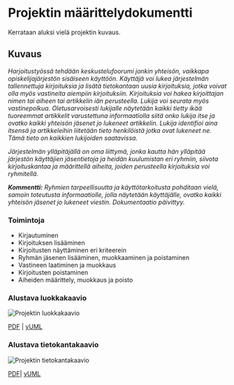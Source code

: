 # Projektin määrittelydokumentti

Kerrataan aluksi vielä projektin kuvaus.

## Kuvaus

*Harjoitustyössä tehdään keskustelufoorumi jonkin yhteisön, vaikkapa opiskelijajärjestön sisäiseen käyttöön. Käyttäjä voi lukea järjestelmän tallennettuja kirjoituksia ja lisätä tietokantaan uusia kirjoituksia, jotka voivat olla myös vastineita aiempiin kirjoituksiin. Kirjoituksia voi hakea kirjoittajan nimen tai aiheen tai artikkelin iän perusteella. Lukija voi seurata myös vastinepolkua. Oletusarvoisesti lukijalle näytetään kaikki tietty ikää tuoreemmat artikkelit varustettuna informaatiolla siitä onko lukija itse ja ovatko kaikki yhteisön jäsenet jo lukeneet artikkelin. Lukija identifioi aina itsensä ja artikkeleihin liitetään tieto henkilöistä jotka ovat lukeneet ne. Tämä tieto on kaikkien lukijoiden saatavissa.*

*Järjestelmän ylläpitäjällä on oma liittymä, jonka kautta hän ylläpitää järjestön käyttäjien jäsentietoja ja heidän kuulumistan eri ryhmiin, siivota kirjoituskantaa ja määrittellä aiheita, joiden perusteella kirjoituksia voi ryhmitellä.*

***Kommentti:** Ryhmien tarpeellisuutta ja käyttötarkoitusta pohditaan vielä, samoin toteutusta informaatiolle, jolla näytetään käyttäjälle, ovatko kaikki yhteisön jäsenet jo lukeneet viestin. Dokumentaatio päivittyy.*

### Toimintoja

* Kirjautuminen
* Kirjoituksen lisääminen
* Kirjoitusten näyttäminen eri kriteerein
* Ryhmän jäsenen lisääminen, muokkaaminen ja poistaminen
* Vastineen laatiminen ja muokkaus
* Kirjoitusten poistaminen
* Aiheiden määrittely, muokkaus ja poisto

### Alustava luokkakaavio
![Projektin luokkakaavio](https://yuml.me/d119b356.png)

[PDF](https://yuml.me/d119b356.pdf) | [yUML](https://yuml.me/edit/d119b356)

### Alustava tietokantakaavio
![Projektin tietokantakaavio](https://yuml.me/afa5041f.png)

[PDF](https://yuml.me/afa5041f.pdf)| [yUML](https://yuml.me/edit/afa5041f)
